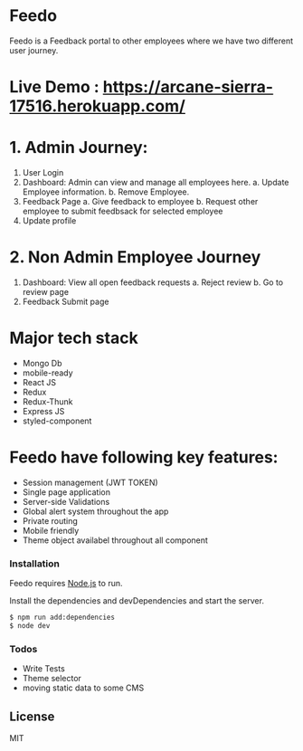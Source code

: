# Feedo

Feedo is a Feedback portal to other employees where we have two different user journey.

# Live Demo : https://arcane-sierra-17516.herokuapp.com/

# 1. Admin Journey:

1. User Login
2. Dashboard: Admin can view and manage all employees here.
   a. Update Employee information.
   b. Remove Employee.
3. Feedback Page
   a. Give feedback to employee
   b. Request other employee to submit feedbsack for selected employee
4. Update profile

# 2. Non Admin Employee Journey

1. Dashboard: View all open feedback requests
   a. Reject review
   b. Go to review page
2. Feedback Submit page

# Major tech stack

- Mongo Db
- mobile-ready
- React JS
- Redux
- Redux-Thunk
- Express JS
- styled-component

# Feedo have following key features:

- Session management (JWT TOKEN)
- Single page application
- Server-side Validations
- Global alert system throughout the app
- Private routing
- Mobile friendly
- Theme object availabel throughout all component

### Installation

Feedo requires [Node.js](https://nodejs.org/) to run.

Install the dependencies and devDependencies and start the server.

```sh
$ npm run add:dependencies
$ node dev
```

### Todos

- Write Tests
- Theme selector
- moving static data to some CMS

## License

MIT
